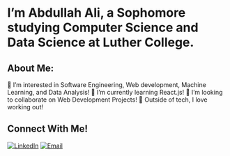 # I’m Abdullah Ali, a Sophomore studying Computer Science and Data Science at Luther College.

## About Me:
👀 I’m interested in Software Engineering, Web development, Machine Learning, and Data Analysis!
🌱 I’m currently learning React.js!
💞️ I’m looking to collaborate on Web Development Projects!
🥏 Outside of tech, I love working out!

## Connect With Me!
[![LinkedIn](https://img.shields.io/badge/LinkedIn-blue?logo=linkedin&logoColor=white)](https://linkedin.com/in/abd785)
[![Email](https://img.shields.io/badge/Email-red?logo=gmail&logoColor=white)](mailto:abdullahali.3.3.2006@gmail.com)

